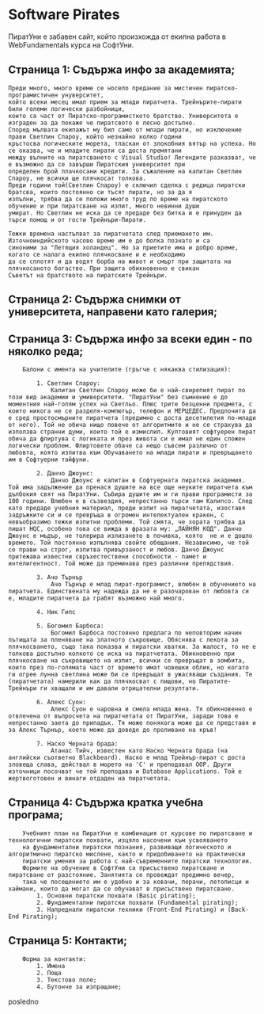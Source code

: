 ﻿# Software Pirates

ПиратУни е забавен сайт, който произхожда от екипна работа в WebFundamentals курса на СофтУни.

## Страница 1: Съдържа инфо за академията;

	Преди много, много време се носело предание за мистичен пиратско-програмистичен унуверситет,
	който всеки месец имал прием за млади пиратчета. Трейнърите-пирати били големи логически разбойници,
	които са част от Пиратско-програмисткото братство. Университета е изграден за да покаже че пиратсвото е лесно достъпно.
	Според мълвата екипажът му бил само от млади пирати, но изключение прави Светлин Спароу, който незнайно колко години
	кръстосва логическите морета, тласкан от злокобния вятър на успеха. Но се оказва, че и младите пирати са доста премятани
	между вълните на пиратсването с Visual Studio! Легендите разказват, че e възможно да се завърши Пиратския университет при
	определен брой плачкосани кредити. За съжаление на капитан Светлин Спароу, не всички ще плячкосат толкова.
	Преди години той(Светлин Спароу) е сключил сделка с редица пиратски братсва, които постоянно си тъсят пирати, но за да я
	изпълни, трябва да се положи много труд по време на пиратското обучение и при пиратсване на изпит, много невинни души
	умират. Но Светлин не иска да се предаде без битка и е принуден да търси помощ и от гости Трейнъри-Пирати.

	Тежки времена настъпват за пиратчетата след приемането им. Източноиндийското часово време им е до болка познато и са
	синоними за "Летящия холандец". Но за приетите има и добро време, когато се налага екипно плячкосване и е необходимо
	да се сплотят и да водят борба на живот и смърт при защитата на плячкосаното богаство. При защита обикновенно е свикан
	Съветът на братството на пиратските Трейнъри.

## Страница 2: Съдържа снимки от университета, направени като галерия;


## Страница 3: Съдържа инфо за всеки един - по няколко реда;

	    Балони с имента на учителите (гръгче с някаква стилизация):

    		1. Светлин Спароу:
    			Капитан Светлин Спароу може би e най-свирепият пират по този вид академии и умиверситети. "ПиратУни" без съмнение е до моментния най-голям успех на Светльо. Плюс трите безценни предмета, с които никога не се разделя-компютър, телефон и МЕРЦЕДЕС. Предпочита да е сред простосмърните пиратчета (предимно с доста десетилетия по-млади от него). Той не обича нищо повече от алгоритмите и не се страхува да използва странни думи, които той е измислил. Култовият софтуерен пират обича да флиртува с логиката и през живота си е имал не един сложен логически проблем. Флиртовете обаче са нещо съвсем различно от любовта, която изпитва към Обучаването на млади пирати и превръщането им в Софтуерни тайфуни.

    		2. Данчо Джоунс:
    			Данчо Джоунс е капитан в Софтуерната пиратска академия. Той има задължение да пренася душите на все още неуките пиратчета към дълбокия свят на ПиратУни. Събира душите им и ги прави програмисти за 100 години. Влюбен е в съзвездия, непрестанно търси там Калипсо. След като предаде учебния материал, преди изпит на пиратчетата, изоставя задръжките си и се превръща в огромен интелектуален кракен, с невъобразимо тежки изпитни проблеми. Той смята, че хората трябва да пишат HQC, особено това се вижда в фразата му: „ЛАЙНЯН КОД". Данчо Джоунс е мъдър, не толерира излизането в почивка, която  не и е дошло времето. Той постоянно изпълнява свойте обещания. Независимо, че той се прави на строг, изпитва привързаност и любов. Данчо Джоунс притежава известни свръхестествени способности - памет и интелигентност. Той може да преминава през различни препядствия.

    		3. Ачо Търнър
    		    Ачо Търнър е млад пират-програмист, влюбен в обучението на пиратчета. Единствената му надежда да не е разочарован от любовта си е, младите пиратчета да грабят възможно най много.

    		4. Ник Гипс

    		5. Богомил Барбоса:   		
    		    Богомил Барбоса постоянно предлага по неповторим начин пътищата за пленяване на златното съкровище. Обяснява с лекота за плячкосването, също така показва и пиратски хватки. За жалост, то не е толкова достъпно колкото се иска на пиратчетата. Обикновенно при плячкосване на съкровището на изпит, всички се превръщат в зомбита, които през по-голямата част от времето имат човешки облик, но когато ги огрее лунна светлина може би се превръщат в ужасяващи създания. Те (пиратчетата) намерили как да плячкосват с пищови, но Пиратите-Трейнъри ги хващали и им давали отрицателни резултати.
    		
    		6. Алекс Суон:
    		    Алекс Суон е чаровна и смела млада жена. Тя обикновенно е отвлечена от въпросчета на пиратчетата от ПиратУни, заради това е непрестанно заета до припадък. Тя може понякога може да се представя и за Алекс Търнър, което може да доведе до проливане на кръв!

    		7. Наско Черната брада:   		    
    		    Атанас Тийч, известен като Наско Черната брада (на английски съответно Blackbeard). Наско е млад Трейнър-пират с доста зловеща слава, действал в морето на 'C' и преподавал OOP. Други източници посочват че той преподава и Database Applications. Той е жертвоготовен и винаги отдаден на пиратчетата.
    		    		

## Страница 4: Съдържа кратка учебна програма;

        Учебният план на ПиратУни е комбинация от курсове по пиратсване и технологични пиратски похвати, изцяло насочени към усвояването
        на фундаментални пиратски познания, развиващи логическото и алгоритмично пиратско мислене, както и придобиването на практически
        пиратски умения за работа с най-съвременните пиратски технологии.
        Формите на обучение в СофтУни са присъствено пиратсване и пиратсване от разстояние. Занятията се провеждат предимно вечер,
        така че посещението им е удобно и за ковачи, перачи, летописци и хаймани, които да могат да се обучават в присъствено пиратсване.
            1. Основни пиратски похвати (Basic pirating);
            2. Фундаментални пиратски похвати (Fundamental pirating);
            3. Напреднали пиратски техники (Front-End Pirating) и (Back-End Pirating);

## Страница 5:	Контакти;

	    Форма за контакти:
	        1. Имена
	        2. Поща
	        3. Текстово поле;
	        4. Бутонче за изпращане;

posledno